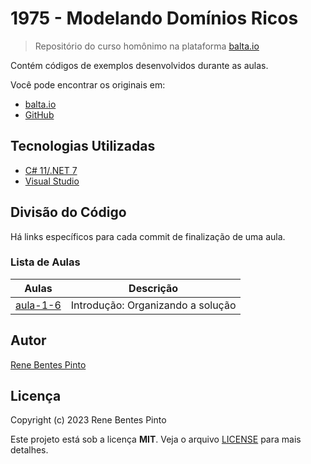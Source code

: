 # 1975 - Modelando Domínios Ricos

> Repositório do curso homônimo na plataforma [balta.io](https://balta.io)

Contém códigos de exemplos desenvolvidos durante as aulas.

Você pode encontrar os originais em:

- [balta.io](https://balta.io/cursos/modelando-dominios-ricos)
- [GitHub](https://github.com/balta-io/1975)

## Tecnologias Utilizadas

- [C# 11/.NET 7](https://dot.net)
- [Visual Studio](https://visualstudio.com)

## Divisão do Código

Há links específicos para cada commit de finalização de uma aula.

### Lista de Aulas

| Aulas                            | Descrição                         |
| -------------------------------- | --------------------------------- |
| [aula-1-6](../../commit/214e189) | Introdução: Organizando a solução |

## Autor

[Rene Bentes Pinto](http://github.com/renebentes)

## Licença

Copyright (c) 2023 Rene Bentes Pinto

Este projeto está sob a licença **MIT**. Veja o arquivo [LICENSE](LICENSE) para mais detalhes.
